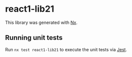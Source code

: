 # react1-lib21

This library was generated with [Nx](https://nx.dev).

## Running unit tests

Run `nx test react1-lib21` to execute the unit tests via [Jest](https://jestjs.io).
